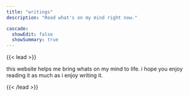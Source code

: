 ```yaml
---
title: "writings"
description: "Read what's on my mind right now."

cascade:
  showEdit: false
  showSummary: true
---
```


{{< lead >}}

this website helps me bring whats on my  mind to life. i hope you enjoy reading it as much as i enjoy writing it.

{{< /lead >}}